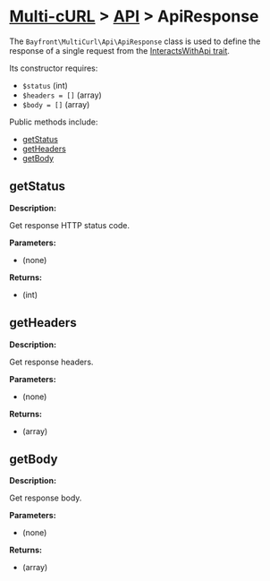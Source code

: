 # [Multi-cURL](../README.md) > [API](README.md) > ApiResponse

The `Bayfront\MultiCurl\Api\ApiResponse` class is used to define the response of a single request from the [InteractsWithApi trait](README.md).

Its constructor requires:

- `$status` (int)
- `$headers = []` (array)
- `$body = []` (array)

Public methods include:

- [getStatus](#getstatus)
- [getHeaders](#getheaders)
- [getBody](#getbody)

## getStatus

**Description:**

Get response HTTP status code.

**Parameters:**

- (none)

**Returns:**

- (int)

## getHeaders

**Description:**

Get response headers.

**Parameters:**

- (none)

**Returns:**

- (array)

## getBody

**Description:**

Get response body.

**Parameters:**

- (none)

**Returns:**

- (array)
